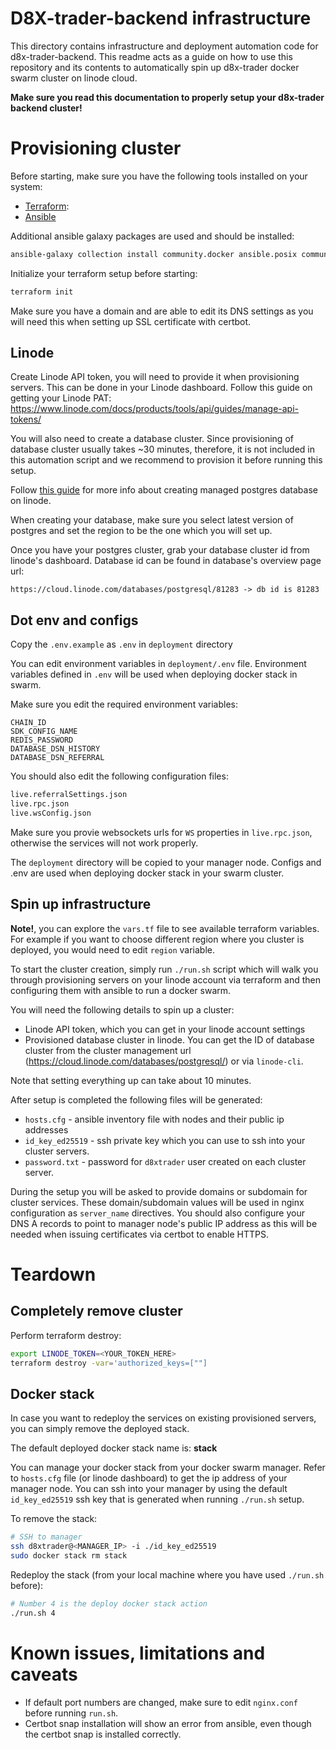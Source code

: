 # D8X-trader-backend infrastructure

This directory contains infrastructure and deployment automation code for
d8x-trader-backend. This readme acts as a guide on how to use this repository
and its contents to automatically spin up d8x-trader docker swarm cluster on
linode cloud.

**Make sure you read this documentation to properly setup your d8x-trader
backend cluster!**

# Provisioning cluster

Before starting, make sure you have the following tools installed on your
system:

- [Terraform](https://developer.hashicorp.com/terraform/downloads):
- [Ansible](https://docs.ansible.com/ansible/latest/installation_guide/intro_installation.html#installing-ansible)

Additional ansible galaxy packages are used and should be installed:

```bash
ansible-galaxy collection install community.docker ansible.posix community.general
```

Initialize your terraform setup before starting:

```bash
terraform init
```

Make sure you have a domain and are able to edit its DNS settings as you will
need this when setting up SSL certificate with certbot.

## Linode

Create Linode API token, you will need to provide it when provisioning servers.
This can be done in your Linode dashboard. Follow this guide on getting your
Linode PAT:
https://www.linode.com/docs/products/tools/api/guides/manage-api-tokens/ 


You will also need to create a database cluster. Since provisioning of database
cluster usually takes ~30 minutes, therefore, it is not included in this
automation script and we recommend to provision it before running this setup.

Follow [this guide](https://www.linode.com/docs/products/databases/managed-databases/guides/create-database/) 
for more info about creating managed postgres database on linode.

When creating your database, make sure you select latest version of postgres and
set the region to be the one which you will set up.

Once you have your postgres cluster, grab your database cluster id from linode's
dashboard. Database id can be found in database's overview page url:
```
https://cloud.linode.com/databases/postgresql/81283 -> db id is 81283
```

## Dot env and configs

Copy the `.env.example` as `.env` in `deployment` directory

You can edit environment variables in `deployment/.env` file. Environment
variables defined in `.env` will be used when deploying docker stack in swarm.

Make sure you edit the required environment variables:
```
CHAIN_ID
SDK_CONFIG_NAME
REDIS_PASSWORD
DATABASE_DSN_HISTORY
DATABASE_DSN_REFERRAL
```

You should also edit the following configuration files:

```bash
live.referralSettings.json
live.rpc.json
live.wsConfig.json
```

Make sure you provie websockets urls for `WS` properties in `live.rpc.json`,
otherwise the services will not work properly.

The `deployment` directory will be copied to your manager node. Configs and .env
are used when deploying docker stack in your swarm cluster.

## Spin up infrastructure

**Note!**, you can explore the `vars.tf` file to see available terraform
variables. For example if you want to choose different region where you cluster
is deployed, you would need to edit `region` variable.

To start the cluster creation, simply run `./run.sh` script which will walk you
through provisioning servers on your linode account via terraform and then
configuring them with ansible to run a docker swarm.
 
You will need the following details to spin up a cluster:

- Linode API token, which you can get in your linode account settings
- Provisioned database cluster in linode. You can get the ID of database cluster
  from the cluster management url
  (https://cloud.linode.com/databases/postgresql/<ID>) or via `linode-cli`. 

Note that setting everything up can take about 10 minutes.

After setup is completed the following files will be generated:
- `hosts.cfg` - ansible inventory file with nodes and their public ip addresses
- `id_key_ed25519` - ssh private key which you can use to ssh into your cluster servers.
- `password.txt` - password for `d8xtrader` user created on each cluster server.

During the setup you will be asked to provide domains or subdomain for cluster
services. These domain/subdomain values will be used in nginx configuration as
`server_name` directives. You should also configure your DNS A records to point
to manager node's public IP address as this will be needed when issuing
certificates via certbot to enable HTTPS.

# Teardown

## Completely remove cluster
Perform terraform destroy:

```bash
export LINODE_TOKEN=<YOUR_TOKEN_HERE>
terraform destroy -var='authorized_keys=[""]
```

## Docker stack

In case you want to redeploy the services on existing provisioned servers, you
can simply remove the deployed stack. 

The default deployed docker stack name is: **stack**

You can manage your docker stack from your docker swarm manager. Refer to
`hosts.cfg` file (or linode dashboard) to get the ip address of your manager
node. You can ssh into your manager by using the default `id_key_ed25519` ssh
key that is generated when running `./run.sh` setup.

To remove the stack:
```bash
# SSH to manager
ssh d8xtrader@<MANAGER_IP> -i ./id_key_ed25519
sudo docker stack rm stack
```

Redeploy the stack (from your local machine where you have used `./run.sh`
before):

```bash
# Number 4 is the deploy docker stack action
./run.sh 4
```

# Known issues, limitations and caveats

- If default port numbers are changed, make sure to edit `nginx.conf` before
  running `run.sh`.
- Certbot snap installation will show an error from ansible, even though the
  certbot snap is installed correctly.

